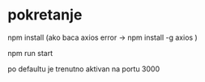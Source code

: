 # pokretanje

npm install
(ako baca axios error -> npm install -g axios  )

npm run start

po defaultu je trenutno aktivan na portu 3000
